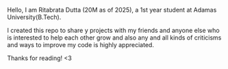 Hello, I am Ritabrata Dutta (20M as of 2025), a 1st year student at Adamas University(B.Tech).

I created this repo to share y projects with my friends and anyone else who is interested to 
help each other grow and also any and all kinds of criticisms and ways to improve my code is highly appreciated.


Thanks for reading! <3 
